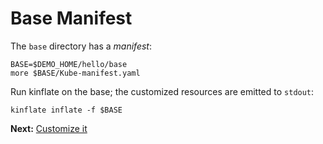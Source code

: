 # Base Manifest

The `base` directory has a _manifest_:

<!-- @manifest @test -->
```
BASE=$DEMO_HOME/hello/base
more $BASE/Kube-manifest.yaml
```
Run kinflate on the base; the customized resources are
emitted to `stdout`:

<!-- @manifest @test -->
```
kinflate inflate -f $BASE
```

__Next:__ [Customize it](customize)
